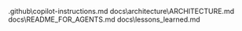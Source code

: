 .github\copilot-instructions.md
docs\architecture\ARCHITECTURE.md
docs\README_FOR_AGENTS.md
docs\lessons_learned.md